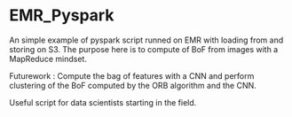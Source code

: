 # EMR_Pyspark

An simple example  of pyspark script runned on EMR with loading from and storing on S3. The purpose here is to compute of BoF from images with a MapReduce mindset.

Futurework : Compute the bag of features with a CNN and perform clustering of the BoF computed by the ORB algorithm and the CNN.

Useful script for data scientists starting in the field. 


